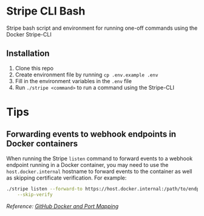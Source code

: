 # Stripe CLI Bash
Stripe bash script and environment for running one-off commands using the Docker
Stripe-CLI

## Installation
1. Clone this repo
2. Create environment file by running `cp .env.example .env`
3. Fill in the environment variables in the `.env` file
4. Run `./stripe <command>` to run a command using the Stripe-CLI

# Tips

## Forwarding events to webhook endpoints in Docker containers

When running the Stripe `listen` command to forward events to a webhook endpoint
running in a Docker container, you may need to use the `host.docker.internal`
hostname to forward events to the container as well as skipping certificate
verification. For example:

```bash
./stripe listen --forward-to https://host.docker.internal:/path/to/endpoint/ \
    --skip-verify
```

_Reference: [GitHub Docker and Port Mapping](https://github.com/stripe/stripe-cli/issues/547)_
